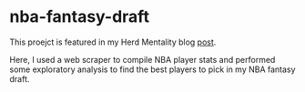 # nba-fantasy-draft

This proejct is featured in my Herd Mentality blog [post](ttps://www.herdmentality.xyz/blog/nba-fantasy-draft). 

Here, I used a web scraper to compile NBA player stats and performed some exploratory analysis to find the best players to pick in my NBA fantasy draft.  
